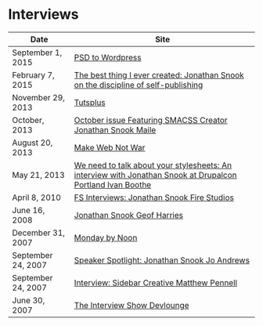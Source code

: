 # Interviews

| Date | Site |
|---------------|------|
| September 1, 2015 | [PSD to Wordpress](https://psdtowp.net/interview-jonathan-snook.html) |
| February 7, 2015 | [The best thing I ever created: Jonathan Snook on the discipline of self-publishing](http://thenextweb.com/creativity/2015/02/07/best-thing-ever-created-jonathan-snook-discipline-self-publishing/) |
| November 29, 2013 | [Tutsplus](http://code.tutsplus.com/articles/interview-with-jonathan-snook--net-35853)|
| October, 2013 | [October issue Featuring SMACSS Creator Jonathan Snook Maile](http://empress-media.net/appliness/NovemberAppliness_2013.pdf) |
| August 20, 2013 | [Make Web Not War](http://outofcomfortzone.net/2013/08/20/make-web-not-war-tv-jonathan-snook/)
| May 21, 2013 | [We need to talk about your stylesheets: An interview with Jonathan Snook at Drupalcon Portland	Ivan Boothe](http://rootwork.org/blog/2013/05/we-need-talk-about-your-stylesheets-interview-jonathan-snook-drupalcon-portland) |
| April 8, 2010 | [FS Interviews: Jonathan Snook	Fire Studios](https://fireg.wordpress.com/2010/04/08/fs-interviews-jonathan-snook/#more-438) |
| June 16, 2008 | [Jonathan Snook 	Geof Harries](http://subvert.ca/Blog/interview-jonathan-snook) |
| December 31, 2007 | [Monday by Noon](https://mondaybynoon.com/an-interview-with-jonathan-snook/) |
| September 24, 2007 | [Speaker Spotlight: Jonathan Snook	Jo Andrews](https://futureofwebdesign.wordpress.com/2007/09/24/speaker-spotlight-jonathan-snook/) |
| September 24, 2007 |  [Interview: Sidebar Creative	Matthew Pennell](http://64.13.255.16/articles/interview_sidebar_creative) |
| June 30, 2007 | [The Interview Show	Devlounge](http://www.devlounge.net/interviews/jonathan-snook) |
